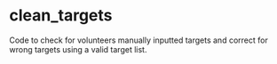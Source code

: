 # clean_targets

Code to check for volunteers manually inputted targets and correct for wrong targets using a valid target list. 

